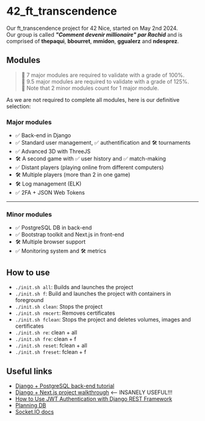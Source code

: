 # 42_ft_transcendence
Our ft_transcendence project for 42 Nice, started on May 2nd 2024.  
Our group is called ***"Comment devenir millionaire" par Rachid*** and is comprised of **thepaqui**, **bbourret**, **mmidon**, **ggualerz** and **ndesprez**.

## Modules

> 📝 7 major modules are required to validate with a grade of 100%.  
> 📝 9.5 major modules are required to validate with a grade of 125%.  
> 📝 Note that 2 minor modules count for 1 major module.  

As we are not required to complete all modules, here is our definitive selection:
### Major modules
- ✅ Back-end in Django
- ✅ Standard user management, ✅ authentification and 🛠️ tournaments
- ✅ Advanced 3D with ThreeJS
- 🛠️ A second game with ✅ user history and ✅ match-making
- ✅ Distant players (playing online from different computers)
- 🛠️ Multiple players (more than 2 in one game)
- 🛠️ Log management (ELK)
- ✅ 2FA + JSON Web Tokens
---
### Minor modules
- ✅ PostgreSQL DB in back-end
- ✅ Bootstrap toolkit and Next.js in front-end
- 🛠️ Multiple browser support
- ✅ Monitoring system and 🛠️ metrics

## How to use

- `./init.sh all`: Builds and launches the project
- `./init.sh f`: Build and launches the project with containers in foreground
- `./init.sh clean`: Stops the project
- `./init.sh rmcert`: Removes certificates
- `./init.sh fclean`: Stops the project and deletes volumes, images and certificates
- `./init.sh re`: clean + all
- `./init.sh fre`: clean + f
- `./init.sh reset`: fclean + all
- `./init.sh freset`: fclean + f

## Useful links

- [Django + PostgreSQL back-end tutorial](https://www.w3schools.com/django/)
- [Django + Next.js project walkthrough](https://youtube.com/playlist?list=PLPSM8rIid1a0SMqmFOfoHRbyfQ5ipQX79&si=Hx5byuBxDHRUbHmL) <-- INSANELY USEFUL!!!
- [How to Use JWT Authentication with Django REST Framework](https://simpleisbetterthancomplex.com/tutorial/2018/12/19/how-to-use-jwt-authentication-with-django-rest-framework.html)
- [Planning DB](https://app.diagrams.net/)
- [Socket.IO docs](https://socket.io/docs/v3/)
